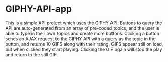 # GIPHY-API-app

This is a simple API project which uses the GIPHY API. Buttons to query the API are auto-generated from an array of pre-coded topics,
and the user is able to type in their own topics and create more buttons. Clicking a button sends an AJAX request to the GIPHY API with a query as the topic in the button, and returns 10 GIFS along with their rating. GIFS appear still on load, but when clicked they start playing. Clicking the GIF again will stop the play and return to the still GIF.
